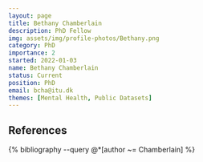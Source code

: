 ```yaml
---
layout: page
title: Bethany Chamberlain
description: PhD Fellow
img: assets/img/profile-photos/Bethany.png
category: PhD
importance: 2
started: 2022-01-03
name: Bethany Chamberlain
status: Current
position: PhD
email: bcha@itu.dk
themes: [Mental Health, Public Datasets]
---
```


References
----------
<div class="publications">
  {% bibliography --query @*[author ~= Chamberlain] %}
</div>

